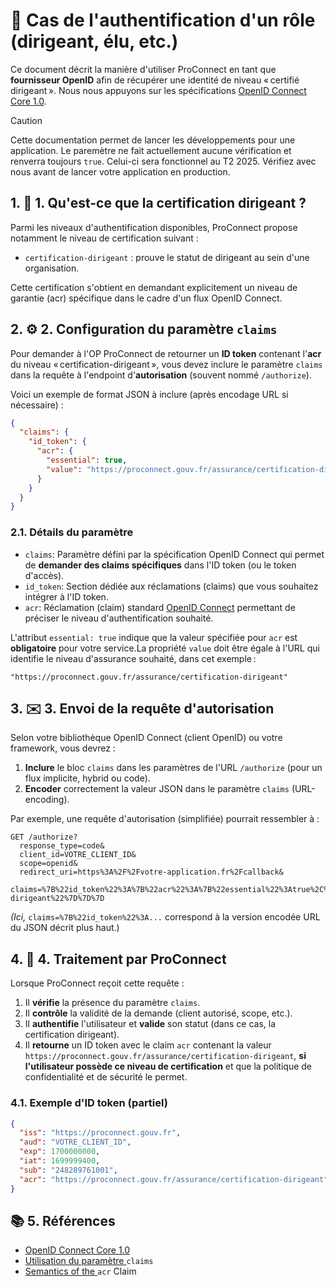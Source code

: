 # 💼 Cas de l'authentification d'un rôle (dirigeant, élu, etc.)

Ce document décrit la manière d'utiliser ProConnect en tant que **fournisseur OpenID** afin de récupérer une identité de niveau « certifié dirigeant ». Nous nous appuyons sur les spécifications [OpenID Connect Core 1.0](https://openid.net/specs/openid-connect-core-1_0.html).

> [!CAUTION]
> Cette documentation permet de lancer les développements pour une application. Le paremètre ne fait actuellement aucune vérification et renverra toujours `true`. Celui-ci sera fonctionnel au T2 2025. Vérifiez avec nous avant de lancer votre application en production.


## 1. 🤔 1. Qu'est-ce que la certification dirigeant ?

Parmi les niveaux d'authentification disponibles, ProConnect propose notamment le niveau de certification suivant :

* `certification-dirigeant` : prouve le statut de dirigeant au sein d'une organisation.

Cette certification s'obtient en demandant explicitement un niveau de garantie (acr) spécifique dans le cadre d'un flux OpenID Connect.

## 2. ⚙️ 2. Configuration du paramètre `claims`

Pour demander à l'OP ProConnect de retourner un **ID token** contenant l'**acr** du niveau « certification-dirigeant », vous devez inclure le paramètre `claims` dans la requête à l'endpoint d'**autorisation** (souvent nommé `/authorize`).

Voici un exemple de format JSON à inclure (après encodage URL si nécessaire) :

```json
{
  "claims": {
    "id_token": {
      "acr": {
        "essential": true,
        "value": "https://proconnect.gouv.fr/assurance/certification-dirigeant"
      }
    }
  }
}
```

### 2.1. Détails du paramètre

* `claims`: Paramètre défini par la spécification OpenID Connect qui permet de **demander des claims spécifiques** dans l'ID token (ou le token d'accès).
* `id_token`: Section dédiée aux réclamations (claims) que vous souhaitez intégrer à l'ID token.
* `acr`: Réclamation (claim) standard [OpenID Connect](https://openid.net/specs/openid-connect-core-1_0.html#acrSemantics) permettant de préciser le niveau d'authentification souhaité.


L'attribut `essential: true` indique que la valeur spécifiée pour `acr` est **obligatoire** pour votre service.La propriété `value` doit être égale à l'URL qui identifie le niveau d'assurance souhaité, dans cet exemple :

```
"https://proconnect.gouv.fr/assurance/certification-dirigeant"
```

## 3. ✉️ 3. Envoi de la requête d'autorisation

Selon votre bibliothèque OpenID Connect (client OpenID) ou votre framework, vous devrez :


1. **Inclure** le bloc `claims` dans les paramètres de l'URL `/authorize` (pour un flux implicite, hybrid ou code).
2. **Encoder** correctement la valeur JSON dans le paramètre `claims` (URL-encoding).

Par exemple, une requête d'autorisation (simplifiée) pourrait ressembler à :

```http
GET /authorize?
  response_type=code&
  client_id=VOTRE_CLIENT_ID&
  scope=openid&
  redirect_uri=https%3A%2F%2Fvotre-application.fr%2Fcallback&
  claims=%7B%22id_token%22%3A%7B%22acr%22%3A%7B%22essential%22%3Atrue%2C%22value%22%3A%22https%3A%2F%2Fproconnect.gouv.fr%2Fassurance%2Fcertification-dirigeant%22%7D%7D%7D
```

*(Ici,* `claims=%7B%22id_token%22%3A...` correspond à la version encodée URL du JSON décrit plus haut.)

## 4. 🔏 4. Traitement par ProConnect

Lorsque ProConnect reçoit cette requête :


1. Il **vérifie** la présence du paramètre `claims`.
2. Il **contrôle** la validité de la demande (client autorisé, scope, etc.).
3. Il **authentifie** l'utilisateur et **valide** son statut (dans ce cas, la certification dirigeant).
4. Il **retourne** un ID token avec le claim `acr` contenant la valeur `https://proconnect.gouv.fr/assurance/certification-dirigeant`, **si l'utilisateur possède ce niveau de certification** et que la politique de confidentialité et de sécurité le permet.

### 4.1. Exemple d'ID token (partiel)

```json
{
  "iss": "https://proconnect.gouv.fr",
  "aud": "VOTRE_CLIENT_ID",
  "exp": 1700000000,
  "iat": 1699999400,
  "sub": "248289761001",
  "acr": "https://proconnect.gouv.fr/assurance/certification-dirigeant"
}
```

## 📚 5. Références

* [OpenID Connect Core 1.0](https://openid.net/specs/openid-connect-core-1_0.html)
* [Utilisation du paramètre ](https://openid.net/specs/openid-connect-core-1_0.html#ClaimsParameter)`claims`
* [Semantics of the ](https://openid.net/specs/openid-connect-core-1_0.html#acrSemantics)`acr` Claim


